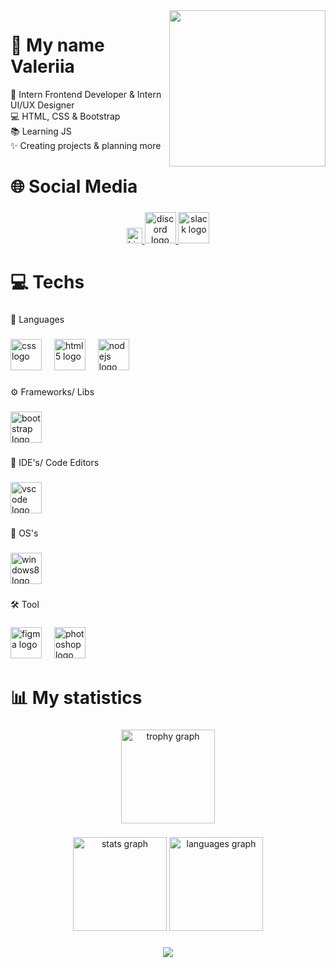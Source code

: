 <img align="right" height="250" src="https://media1.giphy.com/media/v1.Y2lkPTc5MGI3NjExdXJldDI1Z25jcTBkbmRjMDRrb21icnJjeG9hamRuMThiOThsNG44MSZlcD12MV9pbnRlcm5hbF9naWZfYnlfaWQmY3Q9Zw/66M6ZwJkTLYikvhrqZ/giphy.gif"  />



<h1 align="left" style="border-bottom: 0">👤 My name Valeriia</h1>
<p align="left">🎨 Intern Frontend Developer & Intern UI/UX Designer<br>💻 HTML, CSS & Bootstrap<br>📚 Learning JS<br>✨ Creating projects & planning more</p>



<h1 align="left">🌐 Social Media</h1>

###

<div align="center">
    <a href="https://www.linkedin.com/in/valeriia-kuznetsova/" target="_blank">
        <img src="https://custom-icon-badges.demolab.com/badge/LinkedIn-0A66C2?logo=linkedin-white&logoColor=fff" height="25" alt="LinkedIn" />
    </a>
    <a href="https://discord.com/users/557178229010464829" target="_blank">
        <img src="https://img.shields.io/static/v1?message=Discord&logo=discord&label=&color=7289DA&logoColor=white&labelColor=&style=for-the-badge" height="50" alt="discord logo"  />
    </a>
    <a href="https://discord.com/users/557178229010464829" target="_blank">
        <img src="https://img.shields.io/static/v1?message=Slack&logo=slack&label=&color=4A154B&logoColor=white&labelColor=&style=for-the-badge" height="50" alt="slack logo"  />
    </a>   
</div>

###

<h1 align="left">💻 Techs</h1>

###

<p align="left">🧠  Languages</p>

###

<div align="left">
  <img src="https://cdn.jsdelivr.net/gh/devicons/devicon/icons/css3/css3-original.svg" height="50" alt="css logo"  />
  <img width="12" />
  <img src="https://cdn.jsdelivr.net/gh/devicons/devicon/icons/html5/html5-original.svg" height="50" alt="html5 logo"  />
  <img width="12" />
  <img src="https://cdn.jsdelivr.net/gh/devicons/devicon/icons/nodejs/nodejs-original.svg" height="50" alt="nodejs logo"  />
</div>

###

<p align="left">⚙️ Frameworks/ Libs</p>

###

<div align="left">
  <img src="https://cdn.jsdelivr.net/gh/devicons/devicon/icons/bootstrap/bootstrap-original.svg" height="50" alt="bootstrap logo"  />
</div>

###

<p align="left">🧩 IDE's/ Code Editors</p>

###

<div align="left">
  <img src="https://cdn.jsdelivr.net/gh/devicons/devicon/icons/vscode/vscode-original.svg" height="50" alt="vscode logo"  />
</div>

###

<p align="left">💽  OS's</p>

###

<div align="left">
  <img src="https://cdn.jsdelivr.net/gh/devicons/devicon/icons/windows8/windows8-original.svg" height="50" alt="windows8 logo"  />
</div>

###

<p align="left">🛠️ Tool</p>

###

<div align="left">
  <img src="https://cdn.jsdelivr.net/gh/devicons/devicon/icons/figma/figma-original.svg" height="50" alt="figma logo"  />
  <img width="12" />
  <img src="https://cdn.jsdelivr.net/gh/devicons/devicon/icons/photoshop/photoshop-plain.svg" height="50" alt="photoshop logo"  />
</div>

###

<h1 align="left">📊 My statistics</h1>

###

<div align="center">
  <img src="https://github-profile-trophy.vercel.app?username=TempPolarBear&theme=dracula&column=-1&row=1&margin-w=8&margin-h=8&no-bg=false&no-frame=false&order=4" height="150" alt="trophy graph"  />
</div>

###

<div align="center">
  <img src="https://github-readme-stats.vercel.app/api?username=TempPolarBear&hide_title=false&hide_rank=false&show_icons=true&include_all_commits=true&count_private=true&disable_animations=false&theme=dracula&locale=en&hide_border=false&order=1" height="150" alt="stats graph"  />
  <img src="https://github-readme-stats.vercel.app/api/top-langs?username=TempPolarBear&locale=en&hide_title=false&layout=compact&card_width=320&langs_count=5&theme=dracula&hide_border=false&order=2" height="150" alt="languages graph"  />
</div>

###

<div align="center">
  <img src="https://visitor-badge.laobi.icu/badge?page_id=TempPolarBear.TempPolarBear&"  />
</div>

###
